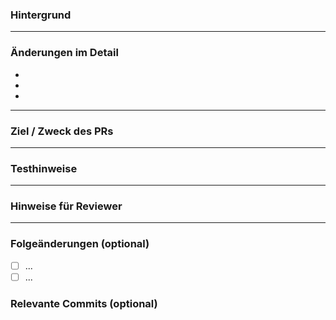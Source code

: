### Hintergrund

<!-- Beschreibe kurz den Kontext des PRs.
Was ist der technische oder fachliche Hintergrund?
Warum wird diese Änderung benötigt? -->

---

### Änderungen im Detail

<!-- Liste die konkreten Änderungen auf.
Was wurde hinzugefügt, entfernt oder angepasst? -->

- 
- 
- 

---

### Ziel / Zweck des PRs

<!-- Was soll mit diesem PR erreicht werden?
Was ist das gewünschte Ergebnis? -->

---

### Testhinweise

<!-- Wie kann man die Änderungen testen?
Gibt es manuelle oder automatische Tests? -->

---

### Hinweise für Reviewer

<!-- Gibt es etwas Besonderes zu beachten?
Technische Schulden, Abhängigkeiten, bekannte Einschränkungen? -->

---

### Folgeänderungen (optional)

<!-- Falls dieser PR Teil eines größeren Tasks oder Refactors ist,
was kommt danach? -->

- [ ] ...
- [ ] ...

### Relevante Commits (optional)

<!-- Liste relevante Commits (SHAs) und was sie beitragen.
Das hilft bei der Nachvollziehbarkeit komplexer PRs. -->
